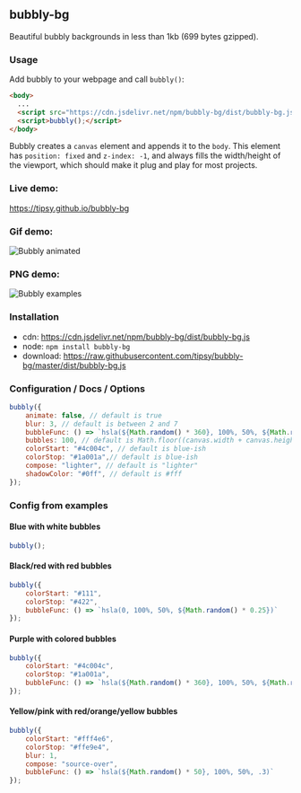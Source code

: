 ## bubbly-bg

Beautiful bubbly backgrounds in less than 1kb (699 bytes gzipped). 

### Usage
Add bubbly to your webpage and call `bubbly()`: 
```html
<body>
  ...
  <script src="https://cdn.jsdelivr.net/npm/bubbly-bg/dist/bubbly-bg.js"></script>
  <script>bubbly();</script>
</body>
```

Bubbly creates a `canvas` element and appends it to the `body`. This element has `position: fixed` and `z-index: -1`, and always fills the width/height of the viewport, which should make it plug and play for most projects.

### Live demo:
https://tipsy.github.io/bubbly-bg

### Gif demo:
![Bubbly animated](https://tipsy.github.io/bubbly-bg/bubbly.gif)

### PNG demo:
![Bubbly examples](https://tipsy.github.io/bubbly-bg/bubbly.png)

### Installation
* cdn: https://cdn.jsdelivr.net/npm/bubbly-bg/dist/bubbly-bg.js
* node: `npm install bubbly-bg`
* download: https://raw.githubusercontent.com/tipsy/bubbly-bg/master/dist/bubbly-bg.js

### Configuration / Docs / Options

```javascript
bubbly({
    animate: false, // default is true
    blur: 3, // default is between 2 and 7
    bubbleFunc: () => `hsla(${Math.random() * 360}, 100%, 50%, ${Math.random() * 0.25})`, // default is () => `hsla(0, 0%, 100%, ${r() * 0.1})`)
    bubbles: 100, // default is Math.floor((canvas.width + canvas.height) * 0.02);
    colorStart: "#4c004c", // default is blue-ish
    colorStop: "#1a001a",// default is blue-ish
    compose: "lighter", // default is "lighter"
    shadowColor: "#0ff", // default is #fff
});
```

### Config from examples

#### Blue with white bubbles
```javascript
bubbly();
```

#### Black/red with red bubbles
```javascript
bubbly({
    colorStart: "#111",
    colorStop: "#422",
    bubbleFunc: () => `hsla(0, 100%, 50%, ${Math.random() * 0.25})`
});
```

#### Purple with colored bubbles
```javascript
bubbly({
    colorStart: "#4c004c",
    colorStop: "#1a001a",
    bubbleFunc: () => `hsla(${Math.random() * 360}, 100%, 50%, ${Math.random() * 0.25})`
});
```

#### Yellow/pink with red/orange/yellow bubbles
```javascript
bubbly({
    colorStart: "#fff4e6",
    colorStop: "#ffe9e4",
    blur: 1,
    compose: "source-over",
    bubbleFunc: () => `hsla(${Math.random() * 50}, 100%, 50%, .3)`
});
```
